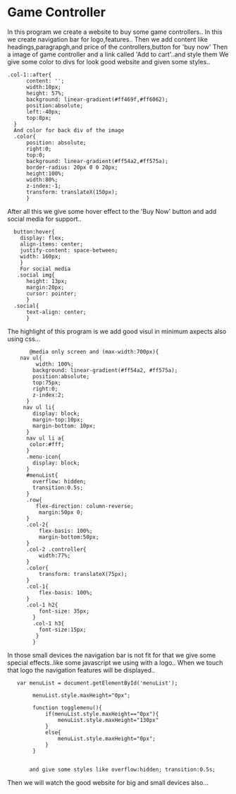 # Game Controller
In this program we create a website to buy some game controllers..
In this we create navigation bar for logo,features..
Then we add content like headings,paragrapgh,and price of the controllers,button for 'buy now'
Then a image of game controller and a link called 'Add to cart'..and style them
We give some color to divs for look good website and given some styles..

    .col-1::after{
          content: '';
          width:10px;
          height: 57%;
          background: linear-gradient(#ff469f,#ff6062);
          position:absolute;
          left:-40px;
          top:8px; 
      }
      And color for back div of the image
      .color{
          position: absolute;
          right:0;
          top:0;
          background: linear-gradient(#ff54a2,#ff575a);
          border-radius: 20px 0 0 20px;
          height:100%;
          width:80%;
          z-index:-1;
          transform: translateX(150px);
          }
          
          
After all this we give some hover effect to the 'Buy Now' button and add social media for support..


      button:hover{
        display: flex;
        align-items: center;
        justify-content: space-between;
        width: 160px;
        }
        For social media
       .social img{
          height: 13px;
          margin:20px;
          cursor: pointer;
          }
      .social{
          text-align: center;
          }
          
The highlight of this program is we add good visul in minimum axpects also using css...


      
           @media only screen and (max-width:700px){
        nav ul{
             width: 100%;
            background: linear-gradient(#ff54a2, #ff575a);
            position:absolute;
            top:75px;
            right:0;
            z-index:2;
          }
         nav ul li{
            display: block;
            margin-top:10px;
            margin-bottom: 10px;
          }
          nav ul li a{
           color:#fff;
          }
          .menu-icon{
            display: block;
          }
          #menuList{
            overflow: hidden;
            transition:0.5s;
          }
          .row{
             flex-direction: column-reverse;
              margin:50px 0;
          }
          .col-2{
              flex-basis: 100%;
              margin-bottom:50px; 
          }
          .col-2 .controller{
              width:77%;
          }
          .color{
              transform: translateX(75px);
          }
          .col-1{
              flex-basis: 100%;
          }
          .col-1 h2{
              font-size: 35px; 
            }
            .col-1 h3{
              font-size:15px;
             }
            }
            
            
In those small devices the navigation bar is not fit for that we give some special effects..like some javascript we using with a logo..
When we touch that logo the navigation features will be displayed..


       var menuList = document.getElementById('menuList');

            menuList.style.maxHeight="0px";

            function togglemenu(){
                if(menuList.style.maxHeight=="0px"){
                    menuList.style.maxHeight="130px"
                }
                else{
                    menuList.style.maxHeight="0px";
                }
            }
            
            
           and give some styles like overflow:hidden; transition:0.5s;
           
           
Then we will watch the good website for big and small devices also...

